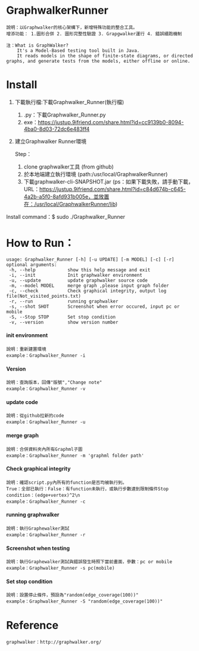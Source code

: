 # GraphwalkerRunner
    說明：以Graphwalker的核心架構下，新增特殊功能的整合工具。
    增添功能： 1.圖形合併 2. 圖形完整性驗證 3. Grapgwalker運行 4. 錯誤續跑機制
    
    注：What is GraphWalker?
        It's a Model-Based testing tool built in Java. 
        It reads models in the shape of finite-state diagrams, or directed graphs, and generate tests from the models, either offline or online.
    
# Install 

1. 下載執行檔:下載Graphwalker_Runner(執行檔)
    1. .py：下載Graphwalker_Runner.py
    2. exe：https://justup.9ifriend.com/share.html?id=cc9139b0-8094-4ba0-8d03-72dc6e483ff4

2. 建立Graphwalker Runner環境

    Step：
    1. clone graphwalker工具 (from github)
    2. 於本地端建立執行環境 (path:/usr/local/GraphwalkerRunner)
    3. 下載graphwalker-cli-SNAPSHOT.jar    (ps：如果下載失敗，請手動下載，URL：https://justup.9ifriend.com/share.html?id=c84d674b-c645-4a2b-a5f0-8afd931b005e，並放置在：/usr/local/GraphwalkerRunner/lib)

Install command：$ sudo ./Graphwalker_Runner


# How to Run：

    usage: Graphwalker_Runner [-h] [-u UPDATE] [-m MODEL] [-c] [-r]
    optional arguments:
     -h, --help            show this help message and exit
     -i, --init            Init graphwalker environment
     -u, --update          update graphwalker source code
     -m, --model MODEL     merge graph ,please input graph folder
     -c, --check           Check graphical integrity, output log file(Not_visited_points.txt)
     -r, --run             running graphwalker
     -s, --shot SHOT       Screenshot when error occured, input pc or mobile
     -S, --Stop STOP       Set stop condition
     -v, --version         show version number

#### init environment

    說明：重新建置環境
    example：Graphwalker_Runner -i
#### Version

    說明：查詢版本，回傳"版號","Change note"
    example：Graphwalker_Runner -v
#### update code

    說明：從github拉新的code
    example：Graphwalker_Runner -u
#### merge graph

    說明：合併資料夾內所有Graphml子圖
    example：Graphwalker_Runner -m 'graphml folder path'
#### Check graphical integrity

    說明：確認script.py內所有的function是否均被執行到。
    True：全部已執行：False：有function未執行，或執行步數達到限制條件Stop condition：(edge+vertex)^2\n
    example：Graphwalker_Runner -c
#### running graphwalker

    說明：執行Graphewalker測試
    example：Graphwalker_Runner -r
#### Screenshot when testing

    說明：執行Graphewalker測試與錯誤發生時照下當前畫面，參數：pc or mobile
    example：Graphwalker_Runner -s pc(mobile)
#### Set stop condition

    說明：設置停止條件，預設為"random(edge_coverage(100))"
    example：Graphwalker_Runner -S "random(edge_coverage(100))"

# Reference

    graphwalker：http://graphwalker.org/
